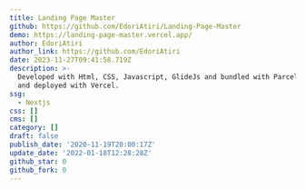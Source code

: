 ```yaml
---
title: Landing Page Master
github: https://github.com/EdoriAtiri/Landing-Page-Master
demo: https://landing-page-master.vercel.app/
author: EdoriAtiri
author_link: https://github.com/EdoriAtiri
date: 2023-11-27T09:41:58.719Z
description: >-
  Developed with Html, CSS, Javascript, GlideJs and bundled with Parcel Bundler
  and deployed with Vercel.
ssg:
  - Nextjs
css: []
cms: []
category: []
draft: false
publish_date: '2020-11-19T20:00:17Z'
update_date: '2022-01-18T12:28:28Z'
github_star: 0
github_fork: 0
---
```

